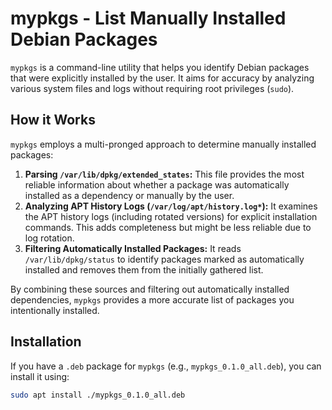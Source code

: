 # mypkgs - List Manually Installed Debian Packages

`mypkgs` is a command-line utility that helps you identify Debian packages that were explicitly installed by the user. It aims for accuracy by analyzing various system files and logs without requiring root privileges (`sudo`).

## How it Works

`mypkgs` employs a multi-pronged approach to determine manually installed packages:

1.  **Parsing `/var/lib/dpkg/extended_states`:** This file provides the most reliable information about whether a package was automatically installed as a dependency or manually by the user.
2.  **Analyzing APT History Logs (`/var/log/apt/history.log*`):** It examines the APT history logs (including rotated versions) for explicit installation commands. This adds completeness but might be less reliable due to log rotation.
3.  **Filtering Automatically Installed Packages:** It reads `/var/lib/dpkg/status` to identify packages marked as automatically installed and removes them from the initially gathered list.

By combining these sources and filtering out automatically installed dependencies, `mypkgs` provides a more accurate list of packages you intentionally installed.

## Installation

If you have a `.deb` package for `mypkgs` (e.g., `mypkgs_0.1.0_all.deb`), you can install it using:

```bash
sudo apt install ./mypkgs_0.1.0_all.deb